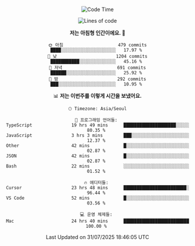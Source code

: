 <div align="center">

<br />

 <!--START_SECTION:waka-->
![Code Time](http://img.shields.io/badge/Code%20Time-4%2C951%20hrs%2025%20mins-blue)

![Lines of code](https://img.shields.io/badge/%EC%A0%80%EB%8A%94%20%EC%97%AC%ED%83%9C%EA%B9%8C%EC%A7%80%20-2.1%20million%20%EC%A4%84%EC%9D%98%20%EC%BD%94%EB%93%9C%EB%A5%BC%20%EC%9E%91%EC%84%B1%ED%96%88%EC%96%B4%EC%9A%94.-blue)

**저는 아침형 인간이에요. 🐤** 

```text
🌞 아침                     479 commits         ████░░░░░░░░░░░░░░░░░░░░░   17.97 % 
🌆 낮　                     1204 commits        ███████████░░░░░░░░░░░░░░   45.16 % 
🌃 저녁                     691 commits         ██████░░░░░░░░░░░░░░░░░░░   25.92 % 
🌙 밤　                     292 commits         ███░░░░░░░░░░░░░░░░░░░░░░   10.95 % 
```


📊 **저는 이번주를 이렇게 시간을 보냈어요.** 

```text
🕑︎ Timezone: Asia/Seoul

💬 프로그래밍 언어들: 
TypeScript               19 hrs 49 mins      ████████████████████░░░░░   80.35 % 
JavaScript               3 hrs 3 mins        ███░░░░░░░░░░░░░░░░░░░░░░   12.37 % 
Other                    42 mins             █░░░░░░░░░░░░░░░░░░░░░░░░   02.87 % 
JSON                     42 mins             █░░░░░░░░░░░░░░░░░░░░░░░░   02.87 % 
Bash                     22 mins             ░░░░░░░░░░░░░░░░░░░░░░░░░   01.52 % 

🔥 에디터들: 
Cursor                   23 hrs 48 mins      ████████████████████████░   96.44 % 
VS Code                  52 mins             █░░░░░░░░░░░░░░░░░░░░░░░░   03.56 % 

💻 운영 체제들: 
Mac                      24 hrs 40 mins      █████████████████████████   100.00 % 
```


 Last Updated on 31/07/2025 18:46:05 UTC
<!--END_SECTION:waka-->

</div>
